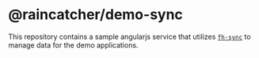 # @raincatcher/demo-sync

This repository contains a sample angularjs service that utilizes [`fh-sync`](https://github.com/feedhenry/fh-sync) to manage data for the demo applications.
